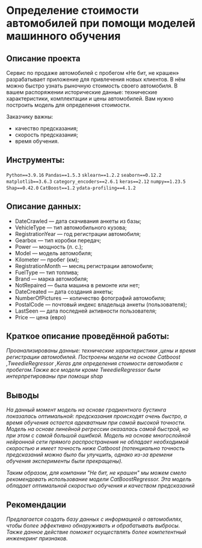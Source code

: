 # Определение стоимости автомобилей при помощи моделей машинного обучения

## Описание проекта

Сервис по продаже автомобилей с пробегом «Не бит, не крашен» разрабатывает приложение для привлечения новых клиентов. В нём можно быстро узнать рыночную стоимость своего автомобиля. В вашем распоряжении исторические данные: технические характеристики, комплектации и цены автомобилей. Вам нужно построить модель для определения стоимости. 

Заказчику важны:

- качество предсказания;
- скорость предсказания;
- время обучения.

## Инструменты:
`Python==3.9.16`
`Pandas==1.5.3`
`sklearn==1.2.2`
`seaborn==0.12.2`
`matplotlib==3.6.3`
`category_encoders==2.6.1`
`keras==2.12`
`numpy==1.23.5`
`Shap==0.42.0`
`CatBoost==1.2`
`ydata-profiling==4.1.2`

## Описание данных:

- DateCrawled — дата скачивания анкеты из базы;
- VehicleType — тип автомобильного кузова;
- RegistrationYear — год регистрации автомобиля;
- Gearbox — тип коробки передач;
- Power — мощность (л. с.);
- Model — модель автомобиля;
- Kilometer — пробег (км);
- RegistrationMonth — месяц регистрации автомобиля;
- FuelType — тип топлива;
- Brand — марка автомобиля;
- NotRepaired — была машина в ремонте или нет;
- DateCreated — дата создания анкеты;
- NumberOfPictures — количество фотографий автомобиля;
- PostalCode — почтовый индекс владельца анкеты (пользователя);
- LastSeen — дата последней активности пользователя;
- Price — цена (евро)


## Краткое описание проведённой работы:
<i> 
Проанализированы данные: технические характеристики ,цены и время регистрации автомобилей. Построены модели на основе Catboost ,TweedieRegressor ,Keras для определения стоимости автомобиля с пробегом.Также все модели кроме TweedieRegressor были интерпретированы при помощи shap </i>

## Выводы
<i>На данный момент модель на основе градиентного бустинга показалась оптимальной: предсказания происходят очень быстро, а время обучения остается адекватным при самой высокой точности. Модель на основе линейной регрессии оказалась самой быстрой, но при этом с самой большой ошибкой. Модель на основе многослойной нейронной сети прямого распространения не обладает необходимой скоростью и имеет точность ниже Catboost (потенциально точность предсказаний можно было бы улучшить, однако из-за времени обучения эксперименты были прекращены).

Таким образом, для компании "Не бит, не крашен" мы можем смело рекомендовать использование модели CatBoostRegressor. Эта модель обладает оптимальной скоростью обучения и качеством предсказаний</i>

## Рекомендации
<i>Предлагается создать базу данных с информацией о автомобилях, чтобы более эффективно обнаруживать и обрабатывать выбросы. Также данное действие поможет осуществлять более компетентный инженеринг признаков.
<i>
